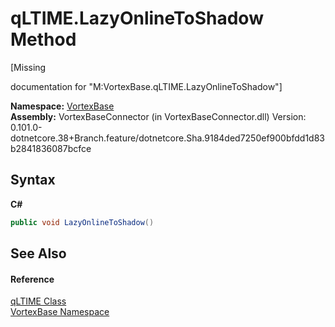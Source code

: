# qLTIME.LazyOnlineToShadow Method 
 

\[Missing <summary> documentation for "M:VortexBase.qLTIME.LazyOnlineToShadow"\]

**Namespace:**&nbsp;<a href="N_VortexBase.md">VortexBase</a><br />**Assembly:**&nbsp;VortexBaseConnector (in VortexBaseConnector.dll) Version: 0.101.0-dotnetcore.38+Branch.feature/dotnetcore.Sha.9184ded7250ef900bfdd1d83b2841836087bcfce

## Syntax

**C#**<br />
``` C#
public void LazyOnlineToShadow()
```


## See Also


#### Reference
<a href="T_VortexBase_qLTIME.md">qLTIME Class</a><br /><a href="N_VortexBase.md">VortexBase Namespace</a><br />